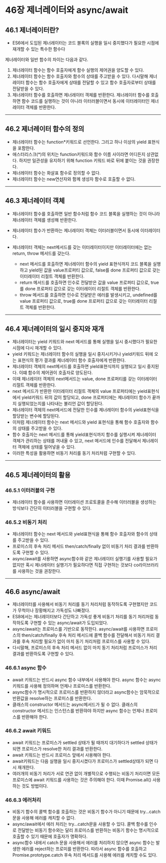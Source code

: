 # 46장 제너레이터와 async/await

## 46.1 제너레이터란?

- ES6에서 도입된 제너레이터는 코드 블록의 실행을 일시 중지했다가 필요한 시점에 재개할 수 있는 특수한 함수다

제너레이터와 일반 함수의 차이는 다음과 같다.

1. 제너레이터 함수는 함수 호출자에게 함수 실행의 제어권을 양도할 수 있다.
2. 제너레이터 함수는 함수 호출자와 함수의 상태를 주고받을 수 있다. 다시말해 제너레이터 함수는 함수 호출자에게 상태를 전달할 수 있고 함수 호출자로부터 상태를 전달받을 수 있다.
3. 제너레이터 함수를 호출하면 제너레이터 객체를 반환한다. 제너레이터 함수를 호출하면 함수 코드를 실행하는 것이 아니라 이터러블이면서 동시에 이터레이터인 제너레이터 객체를 반환한다.

---

## 46.2 제너레이터 함수의 정의

- 제너레이터 함수는 function\*키워드로 선언한다. 그리고 하나 이상의 yield 표현식을 포함한다.
- 애스터리스크(\*)의 위치는 function키워드와 함수 이름 사이라면 어디든지 상관없다. 하지만 일관성을 유지하기 위해 function 키워드 바로 뒤에 붙이는 것을 권장한다.
- 제너레이터 함수는 화살표 함수로 정의할 수 없다.
- 제너레이터 함수는 new연산자와 함께 생성자 함수로 호출할 수 없다.

---

## 46.3 제너레이터 객체

- 제너레이터 함수를 호출하면 일반 함수처럼 함수 코드 블록을 실행하는 것이 아니라 제너레이터 객체를 생성해 반환한다.
- 제너레이터 함수가 반환하는 제너레이터 객체는 이터러블이면서 동시에 이터레이터다.
- 제너레이터 객체는 next메서드를 갖는 이터레이터이지만 이터레이터에는 없는 return, throw 메서드를 갖는다.

  - next 메서드를 호출하면 제너레이터 함수의 yield 표현식까지 코드 블록을 실행하고 yield된 값을 value프로퍼티 값으로, false를 done 프로퍼티 값으로 갖는 이터레이터 리절트 객체를 반환한다.
  - return 메서드를 호출하면 인수로 전달받은 값을 value 프로퍼티 값으로, true를 done 프로퍼티 값으로 갖는 이터레이터 리절트 객체를 반환한다.
  - throw 메서드를 호출하면 인수로 전달받은 에러를 발생시키고, undefined를 value 프로퍼티 값으로, true를 done 프로퍼티 값으로 갖는 이터레이터 리절트 객체를 반환한다.

---

## 46.4 제너레이터의 일시 중지와 재개

- 제너레이터는 yield 키워드와 next 메서드를 통해 실행을 일시 중시했다가 필요한 시점에 다시 재개할 수 있다.
- yield 키워드는 제너레이터 함수의 실행을 일시 중지시키거나 yield키워드 뒤에 오는 표현식의 평가 결과를 제너레이터 함수 호출자에게 반환한다.
- 제너레이터 객체의 next메서드를 호출하면 yield표현식까지 실행되고 일시 중지된다. 이떄 함수의 제어권이 호출자로 양도된다.
- 이때 제너레이터 객체의 next메서드는 value, done 프로퍼티를 갖는 이터레이터 리절트 객체를 반환한다.
- next 메서드가 반환한 이터레이터 리절트 객체의 value 프로퍼티에는 yield표현식에서 yield키워드 뒤의 값이 할당되고, done 프로퍼티에는 제너레이터 함수가 끝까지 실행되었는지를 나타내는 불리언 값이 할당된다.
- 제너레이터 객체의 next메서드에 전달한 인수를 제너레이터 함수의 yield표현식을 할당받는 변수에 할당된다.
- 이처럼 제너레이터 함수는 next 메서드와 yield 표현식을 통해 함수 호출자와 함수의 상태를 주고받을 수 있다.
- 함수 호출자는 next 메서드를 통해 yield표현식까지 함수를 실행시켜 제너레이터 객체가 관리하는 상태를 꺼내올 수 있고, next 메서드에 인수를 전달해서 제너레이터 객체에 상태를 밀어넣을 수 있다.
- 이러한 특성을 활용하면 비동기 처리를 동기 처리처럼 구현할 수 있다.

---

## 46.5 제너레이터의 활용

### 46.5.1 이터러블의 구현

- 제너레이터 함수를 사용하면 이터레이션 프로토콜을 준수해 이터러블을 생성하는 방식보다 간단히 이터러블을 구현할 수 있다.

### 46.5.2 비동기 처리

- 제너레이터 함수는 next 메서드와 yield표현식을 통해 함수 호출자와 함수의 상태를 주고받을 수 있다.
- 프로미스의 후속 처리 메서드 then/catch/finally 없이 비동기 처리 결과를 반환하도록 구현할 수 있다.
- async/await를 사용하면 async함수와 같은 제너레이터 실행기를 사용할 필요가 없지만 혹시 제너레이터 실행기가 필요하다면 직접 구현하는 것보다 co라이브러리를 사용하는 것을 권장한다.

---

## 46.6 async/await

- 제너레이터를 사용해서 비동기 처리를 동기 처리처럼 동작하도록 구현했지만 코드가 무척이나 장황해지고 가독성도 나빠졌다.
- ES8에서는 제너레이터보다 간단하고 가독성 좋게 비동기 처리를 동기 처리처럼 동작하도록 구현할 수 있는 async/await가 도입되었다.
- async/await는 프로미스를 기반으로 동작한다. async/await를 사용하면 프로미스의 then/catch/finally 후속 처리 메서드에 콜백 함수를 전달해서 비동기 처리 결과를 후속 처리할 필요가 없이 마치 동기 처리처럼 프로미스를 사용할 수 있다.
- 다시말해, 프로미스의 후속 처리 메서드 없이 마치 동기 처리처럼 프로미스가 처리 결과를 반환하도록 구현할 수 있다.

### 46.6.1 async 함수

- await 키워드는 반드시 async 함수 내부에서 사용해야 한다. async 함수는 async키워드를 사용해 정의하며 언제나 프로미스를 반환한다.
- async함수가 명시적으로 프로미스를 반환하지 않더라고 async함수는 암묵적으로 반환값을 resolve하는 프로미스를 반환한다.
- 클래스의 constructor 메서드는 async메서드가 될 수 없다. 클래스의 constructor 메서드는 인스턴스를 반환햐야 하지만 async 함수는 언제나 프로미스를 반환해야 한다.

### 46.6.2 await 키워드

- await 키워드는 프로미스가 settled 상태가 될 때까지 대기하다가 settled 상태가 되면 프로미스가 resolve한 처리 결과를 반환한다.
- await 키워드는 반드시 프로미스 앞에서 사용해야 한다.
- await키워드는 다음 실행을 일시 중지시켰다가 프로미스가 settled상태가 되면 다시 재개한다.
- 여러개의 비동기 처리가 서로 연관 없이 개별적으로 수행되는 비동기 처리이면 모든 프로미스에 await 키워드를 사용하는 것은 주의해야 한다. 이때 Promise.all() 사용하는 것도 방법이다.

### 46.6.3 에러처리

- 비동기 함수의 콜백 함수를 호출하는 것은 비동기 함수가 아니기 때문에 try...catch 문을 사용해 에러를 캐치할 수 없다.
- async/await에서 에러 처리는 try...catch문을 사용할 수 있다. 콜백 함수를 인수로 전달받는 비동기 함수와는 달리 프로미스를 반환하는 비동기 함수는 명시적으로 호출할 수 있기 때문에 호출자가 명확하다.
- async함수 내에서 catch 문을 사용해서 에러를 처리하지 않으면 async 함수는 발생한 에러를 reject하는 프로미를 반환한다. 따라서 async 함수를 호출하고 Promise.prototype.catch 후속 처리 메서드를 사용해 에러를 캐치할 수도 있다.
